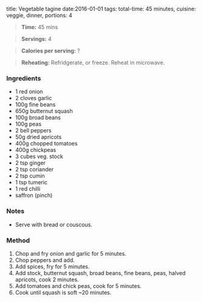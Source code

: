 title: Vegetable tagine 
date:2016-01-01
tags: total-time: 45 minutes, cuisine: veggie, dinner, portions: 4

> **Time:** 45 mins

> **Servings:** 4

> **Calories per serving:** ?

> **Reheating:** Refridgerate, or freeze. Reheat in microwave.

### Ingredients

* 1 red onion
* 2 cloves garlic
* 100g fine beans
* 650g butternut squash
* 100g broad beans
* 100g peas
* 2 bell peppers
* 50g dried apricots 
* 400g chopped tomatoes
* 400g chickpeas
* 3 cubes veg. stock
* 2 tsp ginger
* 2 tsp coriander
* 2 tsp cumin
* 1 tsp tumeric
* 1 red chilli
* saffron (pinch)

### Notes

* Serve with bread or couscous.

### Method

1. Chop and fry onion and garlic for 5 minutes.
2. Chop peppers and add.
3. Add spices, fry for 5 minutes.
4. Add stock, butternut squash, broad beans, fine beans, peas, halved apricots, cook 2 minutes.
5. Add tomatoes and chick peas, cook for 5  minutes.
6. Cook until squash is soft ~20 minutes.

